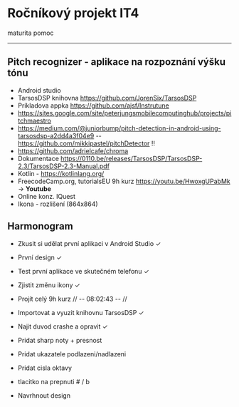 # Ročníkový projekt IT4
maturita pomoc

------------------------------------------------------------
## Pitch recognizer - aplikace na rozpoznání výšku tónu

- Android studio
- TarsosDSP knihovna https://github.com/JorenSix/TarsosDSP
- Prikladova appka https://github.com/ajsf/Instrutune
- https://sites.google.com/site/peterjungsmobilecomputinghub/projects/pitchmaestro
- https://medium.com/@juniorbump/pitch-detection-in-android-using-tarsosdsp-a2dd4a3f04e9
-- https://github.com/mikkipastel/pitchDetector !!
- https://github.com/adrielcafe/chroma
- Dokumentace https://0110.be/releases/TarsosDSP/TarsosDSP-2.3/TarsosDSP-2.3-Manual.pdf
- Kotlin - https://kotlinlang.org/
- FreecodeCamp.org, tutorialsEU 9h kurz https://youtu.be/HwoxgUPabMk -> **Youtube**
- Online konz. IQuest
- Ikona - rozlišení (864x864)

## Harmonogram

- Zkusit si udělat první aplikaci v Android Studio &check;
- První design &check;
- Test první aplikace ve skutečném telefonu &check;
- Zjistit změnu ikony &check;
- Projít celý 9h kurz        // -- 08:02:43 -- //
- Importovat a vyuzit knihovnu TarsosDSP &check;
- Najit duvod crashe a opravit &check;
- Pridat sharp noty + presnost 
- Pridat ukazatele podlazeni/nadlazeni 
- Pridat cisla oktavy
- tlacitko na prepnuti # / b


- Navrhnout design
